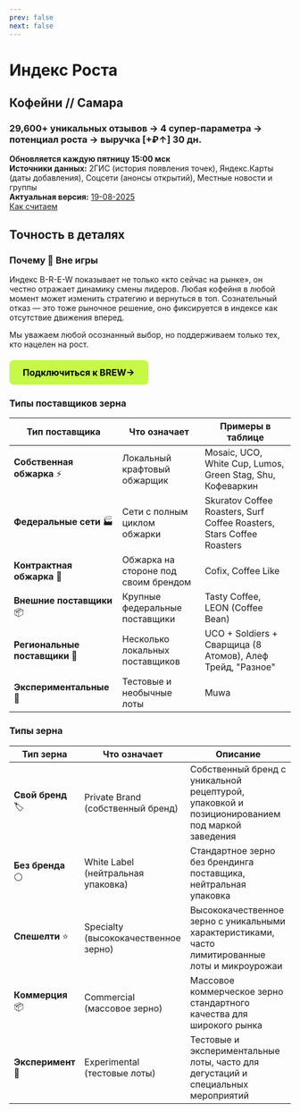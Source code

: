 ```yaml
---
prev: false
next: false
---
```


# Индекс Роста

## Кофейни // Самара

### 29,600+ уникальных отзывов → 4 супер-параметра → потенциал роста → выручка [+₽↑] 30 дн.

**Обновляется каждую пятницу 15:00 мск** <br>
**Источники данных:** 2ГИС (история появления точек), Яндекс.Карты (даты добавления), Соцсети (анонсы открытий), Местные новости и группы <br>
**Актуальная версия:** [19-08-2025](/radar/index-smr/changelog/19-08-2025) <br>
[Как считаем](/radar/index-smr/method) <br>

<IndexSMR />

## Точность в деталях 

### Почему 🚫 Вне игры

Индекс B-R-E-W показывает не только «кто сейчас на рынке», он честно отражает динамику смены лидеров. Любая кофейня в любой момент может изменить стратегию и вернуться в топ. Сознательный отказ — это тоже рыночное решение, оно фиксируется в индексе как отсутствие движения вперед. <br>

Мы уважаем любой осознанный выбор, но поддерживаем только тех, кто нацелен на рост.

<div class="start-button-container">
  <a href="/brew/membership" class="btn btn-primary" rel="noopener noreferrer">Подключиться к BREW→</a>
</div>

### Типы поставщиков зерна

| Тип поставщика | Что означает | Примеры в таблице |
|----------------|--------------|-------------------|
| **Собственная обжарка** ⚡ | Локальный крафтовый обжарщик | Mosaic, UCO, White Cup, Lumos, Green Stag, Shu, Кофеваркин |
| **Федеральные сети** 🏭 | Сети с полным циклом обжарки | Skuratov Coffee Roasters, Surf Coffee Roasters, Stars Coffee Roasters |
| **Контрактная обжарка** 🤝 | Обжарка на стороне под своим брендом | Cofix, Coffee Like |
| **Внешние поставщики** 📦 | Крупные федеральные поставщики | Tasty Coffee, LEON (Coffee Bean) |
| **Региональные поставщики** 🔄 | Несколько локальных поставщиков | UCO + Soldiers + Сварщица (8 Атомов), Алеф Трейд, "Разное" |
| **Экспериментальные** 🧪 | Тестовые и необычные лоты | Muwa |

### Типы зерна

| Тип зерна | Что означает | Описание |
|-----------|--------------|----------|
| **Свой бренд** 🏷️ | Private Brand (собственный бренд) | Собственный бренд с уникальной рецептурой, упаковкой и позиционированием под маркой заведения |
| **Без бренда** ⚪ | White Label (нейтральная упаковка) | Стандартное зерно без брендинга поставщика, нейтральная упаковка |
| **Спешелти** ⭐ | Specialty (высококачественное зерно) | Высококачественное зерно с уникальными характеристиками, часто лимитированные лоты и микроурожаи |
| **Коммерция** 📦 | Commercial (массовое зерно) | Массовое коммерческое зерно стандартного качества для широкого рынка |
| **Эксперимент** 🧪 | Experimental (тестовые лоты) | Тестовые и экспериментальные лоты, часто для дегустаций и специальных мероприятий |

<style>
/* --- ОБЩИЕ СТИЛИ ДЛЯ ВСЕХ КНОПОК --- */
.btn {
  display: inline-block;
  padding: 12px 24px;
  border-radius: 8px;
  font-weight: 700;
  font-size: 16px;
  text-align: center;
  text-decoration: none;
  transition: all 0.3s ease;
  cursor: pointer;
  border: none;
  margin: 10px 0;
}

.btn:hover {
  transform: translateY(-2px);
  text-decoration: none !important;
}

/* --- СТИЛЬ ОСНОВНОЙ КНОПКИ (ЯРКАЯ) --- */
.btn-primary {
  background-color: #C5F946; /* Яркий лаймовый */
  color: #000 !important;
}

.btn-primary:hover {
  background-color: #347b6c; /* Темный при наведении */
  color: white !important;
}

/* --- Контейнер для отдельной кнопки --- */
.start-button-container {
  margin: 20px 0;
  text-align: left;
}

.start-button-container .btn {
  display: inline-block;
  margin: 0;
}
</style>
